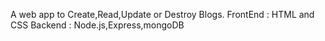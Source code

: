 A web app to Create,Read,Update or Destroy Blogs.
FrontEnd : HTML and CSS
Backend : Node.js,Express,mongoDB
